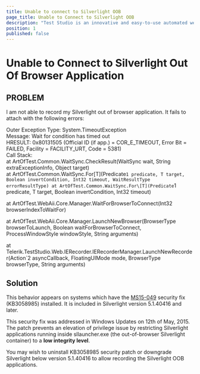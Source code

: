 ```yaml
---
title: Unable to connect to Silverlight OOB 
page_title: Unable to Connect to Silverlight OOB 
description: "Test Studio is an innovative and easy-to-use automated web, WPF and load testing solution. Test Studio tests support essential technologies like ASP.NET AJAX, Silverlight, PHP and MVC. HTML5, Testing framework, functional testing, performance testing, load testing, exploratory testing, manual testing."
position: 1
published: false
---
```

# Unable to Connect to Silverlight Out Of Browser Application 

## PROBLEM

I am not able to record my Silverlight out of browser application. It fails to attach with the following errors:


Outer Exception Type: System.TimeoutException<br/>
Message: Wait for condition has timed out<br/>
HRESULT: 0x80131505 (Official ID (if app.) = COR_E_TIMEOUT, Error Bit = FAILED, Facility = FACILITY_URT, Code = 5381)<br/>
Call Stack:<br/>
at ArtOfTest.Common.WaitSync.CheckResult(WaitSync wait, String extraExceptionInfo, Object target)<br/>
at ArtOfTest.Common.WaitSync.For\[T](Predicate`1 predicate, T target, Boolean invertCondition, Int32 timeout, WaitResultType errorResultType)
at ArtOfTest.Common.WaitSync.For\[T](Predicate`1 predicate, T target, Boolean invertCondition, Int32 timeout)

at ArtOfTest.WebAii.Core.Manager.WaitForBrowserToConnect(Int32 browserIndexToWaitFor)

at ArtOfTest.WebAii.Core.Manager.LaunchNewBrowser(BrowserType browserToLaunch, Boolean waitForBrowserToConnect, ProcessWindowStyle windowStyle, String arguments)

at Telerik.TestStudio.Web.IERecorder.IERecorderManager.LaunchNewRecorder(Action`2 asyncCallback, FloatingUIMode mode, BrowserType browserType, String arguments)

## Solution

This behavior appears on systems which have the <a href="https://technet.microsoft.com/en-us/library/security/MS15-049">MS15-049</a> security fix (KB3058985) installed. It is included in Silverlight version 5.1.40416 and later.

This security fix was addressed in Windows Updates on 12th of May, 2015. The patch prevents an elevation of privilege issue by restricting Silverlight applications running inside sllauncher.exe (the out-of-browser Silverlight container) to a **low integrity level**. 



You may wish to uninstall KB3058985 security patch or downgrade Silverlight below version 5.1.40416 to allow recording the Silverlight OOB applications.

